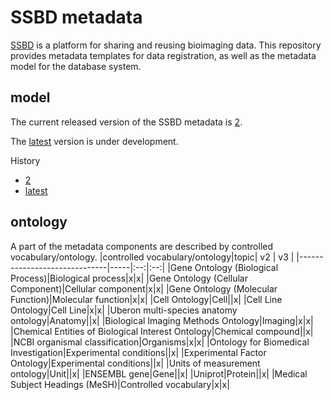 # SSBD metadata

[SSBD](https://ssbd.riken.jp) is a platform for sharing and reusing bioimaging data. This repository provides metadata templates for data registration, as well as the metadata model for the database system.

## model

The current released version of the SSBD metadata is [2](https://github.com/openssbd/ssbd-metadata/tree/main/2).

The [latest](https://github.com/openssbd/ssbd-metadata/tree/main/latest) version is under development.

History
- [2](https://github.com/openssbd/ssbd-metadata/tree/main/2)
- [latest](https://github.com/openssbd/ssbd-metadata/tree/main/latest)

## ontology

A part of the metadata components are described by controlled vocabulary/ontology.
|controlled vocabulary/ontology|topic| v2 | v3 |
|------------------------------|-----|:--:|:--:|
|Gene Ontology (Biological Process)|Biological process|x|x|
|Gene Ontology (Cellular Component)|Cellular component|x|x|
|Gene Ontology (Molecular Function)|Molecular function|x|x|
|Cell Ontology|Cell||x|
|Cell Line Ontology|Cell Line|x|x|
|Uberon multi-species anatomy ontology|Anatomy||x|
|Biological Imaging Methods Ontology|Imaging|x|x|
|Chemical Entities of Biological Interest Ontology|Chemical compound||x|
|NCBI organismal classification|Organisms|x|x|
|Ontology for Biomedical Investigation|Experimental conditions||x|
|Experimental Factor Ontology|Experimental conditions||x|
|Units of measurement ontology|Unit||x|
|ENSEMBL gene|Gene||x|
|Uniprot|Protein||x|
|Medical Subject Headings (MeSH)|Controlled vocabulary|x|x|
